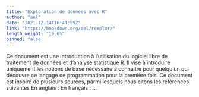 ```yaml
---
title: "Exploration de données avec R"
author: "ael"
date: "2021-12-14T16:41:59Z"
link: "https://bookdown.org/ael/rexplor/"
length_weight: "19.6%"
pinned: false
---
```


Ce document est une introduction à l’utilisation du logiciel libre de traitement de données et d’analyse statistique R. Il vise à introduire uniquement les notions de base nécessaire à connaitre pour quelqu’un qui découvre ce langage de programmation pour la première fois. Ce document est inspiré de plusieurs sources, parmi lesquels nous citons les références suivantes En anglais : En français :  ...
